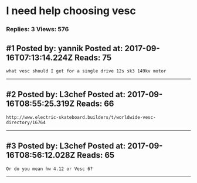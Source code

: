 # I need help choosing vesc

### Replies: 3 Views: 576

## \#1 Posted by: yannik Posted at: 2017-09-16T07:13:14.224Z Reads: 75

```
what vesc should I get for a single drive 12s sk3 149kv motor
```

---
## \#2 Posted by: L3chef Posted at: 2017-09-16T08:55:25.319Z Reads: 66

```
http://www.electric-skateboard.builders/t/worldwide-vesc-directory/16764
```

---
## \#3 Posted by: L3chef Posted at: 2017-09-16T08:56:12.028Z Reads: 65

```
Or do you mean hw 4.12 or Vesc 6?
```

---
